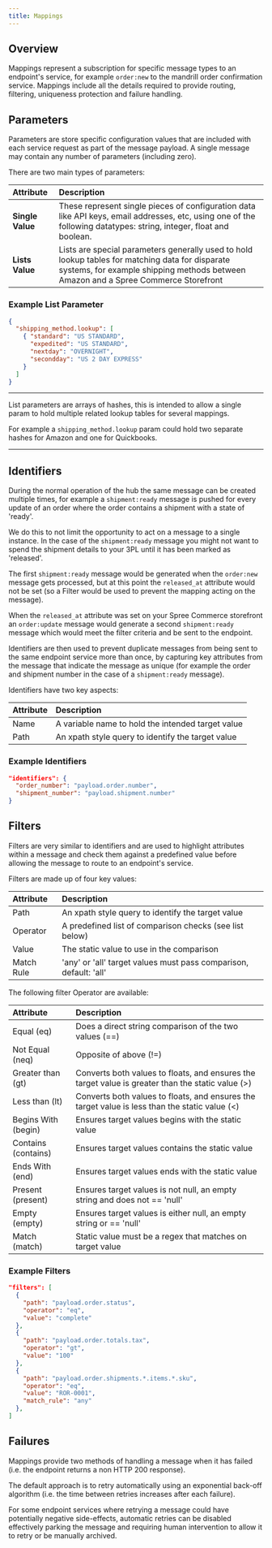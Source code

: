 ```yaml
---
title: Mappings 
---
```


## Overview

Mappings represent a subscription for specific message types to an endpoint's service, for example `order:new` to the mandrill order confirmation service. Mappings include all the details required to provide routing, filtering, uniqueness protection and failure handling.

## Parameters

Parameters are store specific configuration values that are included with each service request as part of the message payload. A single message may contain any number of parameters (including zero).

There are two main types of parameters:

| Attribute            | Description               |
| :--------------------| :-------------------------|
| **Single Value**     | These represent single pieces of configuration data like API keys, email addresses, etc, using one of the following datatypes: string, integer, float and boolean.
| **Lists Value**      | Lists are special parameters generally used to hold lookup tables for matching data for disparate systems, for example shipping methods between Amazon and a Spree Commerce Storefront

### Example List Parameter

```json
{
  "shipping_method.lookup": [
    { "standard": "US STANDARD",
      "expedited": "US STANDARD",
      "nextday": "OVERNIGHT",
      "secondday": "US 2 DAY EXPRESS"
    }
  ]
}
```

***
List parameters are arrays of hashes, this is intended to allow a single param to hold multiple related lookup tables for several mappings. 

For example a `shipping_method.lookup` param could hold two separate hashes for Amazon and one for Quickbooks.
***

## Identifiers

During the normal operation of the hub the same message can be created multiple times, for example a `shipment:ready` message is pushed for every update of an order where the order contains a shipment with a state of 'ready'. 

We do this to not limit the opportunity to act on a message to a single instance. In the case of the `shipment:ready` message you might not want to spend the shipment details to your 3PL until it has been marked as 'released'.

The first `shipment:ready` message would be generated when the `order:new` message gets processed, but at this point the `released_at` attribute would not be set (so a Filter would be used to prevent the mapping acting on the message). 

When the `released_at` attribute was set on your Spree Commerce storefront an `order:update` message would generate a second `shipment:ready` message which would meet the filter criteria and be sent to the endpoint.

Identifiers are then used to prevent duplicate messages from being sent to the same endpoint service more than once, by capturing key attributes from the message that indicate the message as unique (for example the order and shipment number in the case of a `shipment:ready` message). 

Identifiers have two key aspects:


| Attribute            | Description               |
| :--------------------| :-------------------------|
| Name                 | A variable name to hold the intended target value
| Path                 | An xpath style query to identify the target value

### Example Identifiers

```json
"identifiers": {
  "order_number": "payload.order.number",
  "shipment_number": "payload.shipment.number"
}
```

## Filters

Filters are very similar to identifiers and are used to highlight attributes within a message and check them against a predefined value before allowing the message to route to an endpoint's service.

Filters are made up of four key values:

| Attribute            | Description               |
| :--------------------| :-------------------------|
| Path                 | An xpath style query to identify the target value
| Operator             | A predefined list of comparison checks (see list below)
| Value                | The static value to use in the comparison
| Match Rule           | 'any' or 'all' target values must pass comparison, default: 'all'

The following filter Operator are available:

| Attribute            | Description               |
| :--------------------| :-------------------------|
| Equal (eq)           | Does a direct string comparison of the two values (==)
| Not Equal (neq)      | Opposite of above (!=)
| Greater than (gt)    | Converts both values to floats, and ensures the target value is greater than the static value (>)
| Less than (lt)       | Converts both values to floats, and ensures the target value is less than the static value (<)
| Begins With (begin)  | Ensures target values begins with the static value
| Contains (contains)  | Ensures target values contains the static value
| Ends With (end)      | Ensures target values ends with the static value
| Present (present)    | Ensures target values is not null, an empty string and does not == 'null'
| Empty (empty)        | Ensures target values is either null, an empty string or == 'null'
| Match (match)        | Static value must be a regex that matches on target value

### Example Filters

```json
"filters": [
  {
    "path": "payload.order.status",
    "operator": "eq",
    "value": "complete"
  },
  {
    "path": "payload.order.totals.tax",
    "operator": "gt",
    "value": "100"
  },
  {
    "path": "payload.order.shipments.*.items.*.sku",
    "operator": "eq",
    "value": "ROR-0001",
    "match_rule": "any"
  },
]
```

## Failures

Mappings provide two methods of handling a message when it has failed (i.e. the endpoint returns a non HTTP 200 response).

The default approach is to retry automatically using an exponential back-off algorithm (i.e. the time between retries increases after each failure).

For some endpoint services where retrying a message could have potentially negative side-effects, automatic retries can be disabled effectively parking the message and requiring human intervention to allow it to retry or be manually archived.
